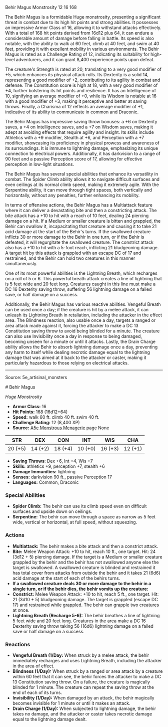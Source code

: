 <MonsterName/>Behir Magus</MonsterName>
<CreatureType/>Monstrosity</CreatureType>
<CR/>12</CR>
<AC/>16</AC>
<HP/>168</HP>
<summary>The Behir Magus is a formidable Huge monstrosity, presenting a significant threat in combat due to its high hit points and strong abilities. It possesses an impressive Armor Class of 16, allowing it to withstand attacks effectively. With a total of 168 hit points derived from 16d12 plus 64, it can endure a considerable amount of damage before falling in battle. Its speed is also notable, with the ability to walk at 60 feet, climb at 40 feet, and swim at 40 feet, providing it with excellent mobility in various environments. The Behir Magus is rated as a Challenge Rating of 12, indicating its suitability for high-level adventurers, and it can grant 8,400 experience points upon defeat. </summary>

<detail>

The creature's Strength is rated at 20, translating to a very good modifier of +5, which enhances its physical attack rolls. Its Dexterity is a solid 14, representing a good modifier of +2, contributing to its agility in combat and defense. The Constitution score is high at 18, with a very good modifier of +4, further bolstering its hit points and resilience. It has an Intelligence of 10, signifying an average modifier of +0, while its Wisdom is notable at 16 with a good modifier of +3, making it perceptive and better at saving throws. Finally, a Charisma of 12 reflects an average modifier of +1, indicative of its ability to communicate in common and Draconic. 

The Behir Magus has impressive saving throw bonuses: a +6 on Dexterity saves, a +4 on Intelligence saves, and a +7 on Wisdom saves, making it adept at avoiding effects that require agility and insight. Its skills include Athletics with a +9 modifier, Stealth at +6, and Perception with a +7 modifier, showcasing its proficiency in physical prowess and awareness of its surroundings. It is immune to lightning damage, emphasizing its unique connection to electrical powers. Additionally, it has darkvision to a range of 90 feet and a passive Perception score of 17, allowing for effective perception in low-light situations. 

The Behir Magus has several special abilities that enhance its versatility in combat. The Spider Climb ability allows it to navigate difficult surfaces and even ceilings at its normal climb speed, making it extremely agile. With the Serpentine ability, it can move through tight spaces, both vertically and horizontally, without any penalties, further enhancing its mobility.

In terms of offensive actions, the Behir Magus has a Multiattack feature where it can deliver a devastating bite and then a constricting attack. The bite attack has a +10 to hit with a reach of 10 feet, dealing 24 piercing damage on a hit. If a Medium or smaller creature is bitten and grappled, the Behir can swallow it, incapacitating that creature and causing it to take 21 acid damage at the start of the Behir's turns. If the swallowed creature inflicts 30 or more damage to the Behir in one turn, or if the Behir is defeated, it will regurgitate the swallowed creature. The constrict attack also has a +10 to hit with a 5-foot reach, inflicting 21 bludgeoning damage. A target hit by this attack is grappled with an escape DC of 17 and restrained, and the Behir can hold two creatures in this manner simultaneously.

One of its most powerful abilities is the Lightning Breath, which recharges on a roll of 5 or 6. This powerful breath attack creates a line of lightning that is 5 feet wide and 20 feet long. Creatures caught in this line must make a DC 16 Dexterity saving throw, suffering 56 lightning damage on a failed save, or half damage on a success.

Additionally, the Behir Magus has various reactive abilities. Vengeful Breath can be used once a day; if the creature is hit by a melee attack, it can unleash its Lightning Breath in retaliation, including the attacker in the effect area. The Blindness reaction, also usable once a day, targets a ranged or area attack made against it, forcing the attacker to make a DC 13 Constitution saving throw to avoid being blinded for a minute. The creature can also use Invisibility once a day in response to being damaged, becoming unseen for a minute or until it attacks. Lastly, the Drain Charge ability allows the Behir to absorb lightning damage once a day, preventing any harm to itself while dealing necrotic damage equal to the lightning damage that was aimed at it back to the attacker or caster, making it particularly hazardous to those relying on electrical attacks.</detail>



---

Source: 5e_artisinal_monsters

<statblock>
# Behir Magus

*Huge* *Monstrosity*

- **Armor Class:** 16
- **Hit Points:** 168 (16d12+64)
- **Speed:** walk 60 ft. climb 40 ft. swim 40 ft.
- **Challenge Rating:** 12 (8,400 XP)
- **Source:** [A5e Monstrous Menagerie](https://enpublishingrpg.com/products/level-up-monstrous-menagerie-a5e) page None

| STR | DEX | CON | INT | WIS | CHA |
| --- | --- | --- | --- | --- | --- |
| 20 (+5) | 14 (+2) | 18 (+4) | 10 (+0) | 16 (+3) | 12 (+1) |

- **Saving Throws**: Dex +6, Int +4, Wis +7
- **Skills:** athletics +9, perception +7, stealth +6
- **Damage Immunities:** lightning
- **Senses:** darkvision 90 ft., passive Perception 17
- **Languages:** Common, Draconic

### Special Abilities

- **Spider Climb:** The behir can use its climb speed even on difficult surfaces and upside down on ceilings.
- **Serpentine:** The behir can move through a space as narrow as 5 feet wide, vertical or horizontal, at full speed, without squeezing.

### Actions

- **Multiattack:** The behir makes a bite attack and then a constrict attack.
- **Bite:** Melee Weapon Attack: +10 to hit, reach 10 ft., one target. Hit: 24 (3d12 + 5) piercing damage. If the target is a Medium or smaller creature grappled by the behir  and the behir has not swallowed anyone else  the target is swallowed. A swallowed creature is blinded and restrained  it has total cover from attacks from outside the behir  and it takes 21 (6d6) acid damage at the start of each of the behirs turns.
- **If a swallowed creature deals 30 or more damage to the behir in a single turn, or if the behir dies, the behir vomits up the creature:** 
- **Constrict:** Melee Weapon Attack: +10 to hit, reach 5 ft., one target. Hit: 21 (3d10 + 5) bludgeoning damage. The target is grappled (escape DC 17) and restrained while grappled. The behir can grapple two creatures at once.
- **Lightning Breath (Recharge 5-6):** The behir breathes a line of lightning 5 feet wide and 20 feet long. Creatures in the area make a DC 16 Dexterity saving throw  taking 56 (16d6) lightning damage on a failed save or half damage on a success.

### Reactions

- **Vengeful Breath (1/Day:** When struck by a melee attack, the behir immediately recharges and uses Lightning Breath, including the attacker in the area of effect.
- **Blindness (1/Day):** When struck by a ranged or area attack by a creature within 60 feet that it can see, the behir forces the attacker to make a DC 13 Constitution saving throw. On a failure, the creature is magically blinded for 1 minute. The creature can repeat the saving throw at the end of each of its turns.
- **Invisibility (1/Day):** When damaged by an attack, the behir magically becomes invisible for 1 minute or until it makes an attack.
- **Drain Charge (1/Day):** When subjected to lightning damage, the behir takes no damage, and the attacker or caster takes necrotic damage equal to the lightning damage dealt.


</statblock>


